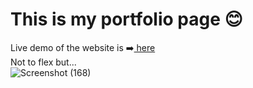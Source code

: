 # This is my portfolio page 😊 
Live demo of the website is ➡️<a href="https://jarifahmad.github.io/MyPortfolioPage/"> here </a> <br>
Not to flex but...<br>
![Screenshot (168)](https://user-images.githubusercontent.com/84423659/146655679-04fc5434-934a-4236-8158-b43f4fb5b24d.png)
